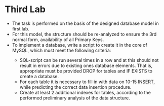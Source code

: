 # Third Lab
<ul>
<li>The task is performed on the basis of the designed database model in first lab.</li>
  
<li>For this model, the structure should be re-analyzed  to ensure the 3rd normal form, availability of all Primary Keys.</li>
  
<li>To implement a database, write a script to create it in the core of MySQL, which must meet the following criteria:</li>
<ul>
<li>SQL-script can be run several times in a row and at
this should not result in errors due to existing ones
database elements. That is, appropriate must be provided
DROP for tables and IF EXISTS to create a database.</li> 
<li>For each table it is necessary to fill in with data on
10-15 INSERT, while predicting the correct
data insertion procedure.</li>  
<li>Create at least 2 additional indexes for tables,
according to the performed preliminary analysis of the data structure.</li>
  </ul>
</ul>
